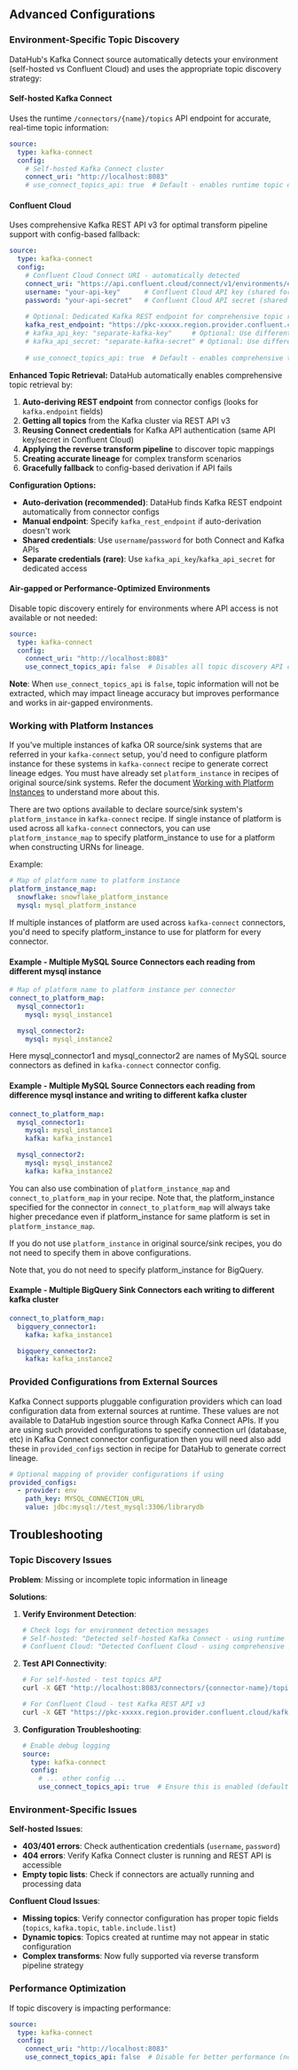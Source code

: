 ## Advanced Configurations

### Environment-Specific Topic Discovery

DataHub's Kafka Connect source automatically detects your environment (self-hosted vs Confluent Cloud) and uses the appropriate topic discovery strategy:

#### Self-hosted Kafka Connect
Uses the runtime `/connectors/{name}/topics` API endpoint for accurate, real-time topic information:

```yml
source:
  type: kafka-connect
  config:
    # Self-hosted Kafka Connect cluster
    connect_uri: "http://localhost:8083"
    # use_connect_topics_api: true  # Default - enables runtime topic discovery
```

#### Confluent Cloud
Uses comprehensive Kafka REST API v3 for optimal transform pipeline support with config-based fallback:

```yml
source:
  type: kafka-connect
  config:
    # Confluent Cloud Connect URI - automatically detected
    connect_uri: "https://api.confluent.cloud/connect/v1/environments/env-123/clusters/lkc-abc456"
    username: "your-api-key"      # Confluent Cloud API key (shared for both Connect and Kafka)
    password: "your-api-secret"   # Confluent Cloud API secret (shared for both Connect and Kafka)
    
    # Optional: Dedicated Kafka REST endpoint for comprehensive topic retrieval  
    kafka_rest_endpoint: "https://pkc-xxxxx.region.provider.confluent.cloud"
    # kafka_api_key: "separate-kafka-key"     # Optional: Use different credentials for Kafka API
    # kafka_api_secret: "separate-kafka-secret" # Optional: Use different credentials for Kafka API
    
    # use_connect_topics_api: true  # Default - enables comprehensive topic retrieval with credential reuse
```

**Enhanced Topic Retrieval:**
DataHub automatically enables comprehensive topic retrieval by:
1. **Auto-deriving REST endpoint** from connector configs (looks for `kafka.endpoint` fields)
2. **Getting all topics** from the Kafka cluster via REST API v3
3. **Reusing Connect credentials** for Kafka API authentication (same API key/secret in Confluent Cloud)
4. **Applying the reverse transform pipeline** to discover topic mappings  
5. **Creating accurate lineage** for complex transform scenarios
6. **Gracefully fallback** to config-based derivation if API fails

**Configuration Options:**
- **Auto-derivation (recommended)**: DataHub finds Kafka REST endpoint automatically from connector configs
- **Manual endpoint**: Specify `kafka_rest_endpoint` if auto-derivation doesn't work
- **Shared credentials**: Use `username`/`password` for both Connect and Kafka APIs
- **Separate credentials (rare)**: Use `kafka_api_key`/`kafka_api_secret` for dedicated access

#### Air-gapped or Performance-Optimized Environments
Disable topic discovery entirely for environments where API access is not available or not needed:

```yml
source:
  type: kafka-connect
  config:
    connect_uri: "http://localhost:8083"
    use_connect_topics_api: false  # Disables all topic discovery API calls
```

**Note**: When `use_connect_topics_api` is `false`, topic information will not be extracted, which may impact lineage accuracy but improves performance and works in air-gapped environments.

### Working with Platform Instances

If you've multiple instances of kafka OR source/sink systems that are referred in your `kafka-connect` setup, you'd need to configure platform instance for these systems in `kafka-connect` recipe to generate correct lineage edges. You must have already set `platform_instance` in recipes of original source/sink systems. Refer the document [Working with Platform Instances](https://docs.datahub.com/docs/platform-instances) to understand more about this.

There are two options available to declare source/sink system's `platform_instance` in `kafka-connect` recipe. If single instance of platform is used across all `kafka-connect` connectors, you can use `platform_instance_map` to specify platform_instance to use for a platform when constructing URNs for lineage.

Example:

```yml
# Map of platform name to platform instance
platform_instance_map:
  snowflake: snowflake_platform_instance
  mysql: mysql_platform_instance
```

If multiple instances of platform are used across `kafka-connect` connectors, you'd need to specify platform_instance to use for platform for every connector.

#### Example - Multiple MySQL Source Connectors each reading from different mysql instance

```yml
# Map of platform name to platform instance per connector
connect_to_platform_map:
  mysql_connector1:
    mysql: mysql_instance1

  mysql_connector2:
    mysql: mysql_instance2
```

Here mysql_connector1 and mysql_connector2 are names of MySQL source connectors as defined in `kafka-connect` connector config.

#### Example - Multiple MySQL Source Connectors each reading from difference mysql instance and writing to different kafka cluster

```yml
connect_to_platform_map:
  mysql_connector1:
    mysql: mysql_instance1
    kafka: kafka_instance1

  mysql_connector2:
    mysql: mysql_instance2
    kafka: kafka_instance2
```

You can also use combination of `platform_instance_map` and `connect_to_platform_map` in your recipe. Note that, the platform_instance specified for the connector in `connect_to_platform_map` will always take higher precedance even if platform_instance for same platform is set in `platform_instance_map`.

If you do not use `platform_instance` in original source/sink recipes, you do not need to specify them in above configurations.

Note that, you do not need to specify platform_instance for BigQuery.

#### Example - Multiple BigQuery Sink Connectors each writing to different kafka cluster

```yml
connect_to_platform_map:
  bigquery_connector1:
    kafka: kafka_instance1

  bigquery_connector2:
    kafka: kafka_instance2
```

### Provided Configurations from External Sources

Kafka Connect supports pluggable configuration providers which can load configuration data from external sources at runtime. These values are not available to DataHub ingestion source through Kafka Connect APIs. If you are using such provided configurations to specify connection url (database, etc) in Kafka Connect connector configuration then you will need also add these in `provided_configs` section in recipe for DataHub to generate correct lineage.

```yml
# Optional mapping of provider configurations if using
provided_configs:
  - provider: env
    path_key: MYSQL_CONNECTION_URL
    value: jdbc:mysql://test_mysql:3306/librarydb
```

## Troubleshooting

### Topic Discovery Issues

**Problem**: Missing or incomplete topic information in lineage

**Solutions**:

1. **Verify Environment Detection**:
   ```bash
   # Check logs for environment detection messages
   # Self-hosted: "Detected self-hosted Kafka Connect - using runtime topics API"
   # Confluent Cloud: "Detected Confluent Cloud - using comprehensive Kafka REST API topic retrieval"
   ```

2. **Test API Connectivity**:
   ```bash
   # For self-hosted - test topics API
   curl -X GET "http://localhost:8083/connectors/{connector-name}/topics"
   
   # For Confluent Cloud - test Kafka REST API v3
   curl -X GET "https://pkc-xxxxx.region.provider.confluent.cloud/kafka/v3/clusters/{cluster-id}/topics"
   ```

3. **Configuration Troubleshooting**:
   ```yml
   # Enable debug logging
   source:
     type: kafka-connect
     config:
       # ... other config ...
       use_connect_topics_api: true  # Ensure this is enabled (default)
   ```

### Environment-Specific Issues

**Self-hosted Issues**:
- **403/401 errors**: Check authentication credentials (`username`, `password`)
- **404 errors**: Verify Kafka Connect cluster is running and REST API is accessible
- **Empty topic lists**: Check if connectors are actually running and processing data

**Confluent Cloud Issues**:
- **Missing topics**: Verify connector configuration has proper topic fields (`topics`, `kafka.topic`, `table.include.list`)
- **Dynamic topics**: Topics created at runtime may not appear in static configuration
- **Complex transforms**: Now fully supported via reverse transform pipeline strategy

### Performance Optimization

If topic discovery is impacting performance:

```yml
source:
  type: kafka-connect  
  config:
    connect_uri: "http://localhost:8083"
    use_connect_topics_api: false  # Disable for better performance (no topic info)
```
